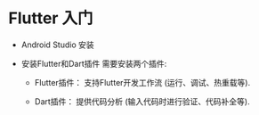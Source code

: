 # Flutter 入门

 - Android Studio 安装

- 安装Flutter和Dart插件
需要安装两个插件:
    - Flutter插件： 支持Flutter开发工作流 (运行、调试、热重载等).

    - Dart插件： 提供代码分析 (输入代码时进行验证、代码补全等).



